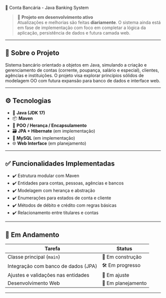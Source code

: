  💼 Conta Bancária - Java Banking System

> 🚧 **Projeto em desenvolvimento ativo**  
> Atualizações e melhorias são feitas **diariamente**. O sistema ainda está em fase de implementação com foco em completar a lógica da aplicação, persistência de dados e futura camada web.

---

## 🧠 Sobre o Projeto

Sistema bancário orientado a objetos em Java, simulando a criação e gerenciamento de contas (corrente, poupança, salário e especial), clientes, agências e instituições. O projeto visa explorar princípios sólidos de modelagem OO com futura expansão para banco de dados e interface web.

---

## ⚙️ Tecnologias

- 🧪 **Java (JDK 17)**
- 📦 **Maven**
- 🔄 **POO / Herança / Encapsulamento**
- 🗃️ **JPA + Hibernate** (em implementação)
- 🐬 **MySQL** (em implementação)
- 🌐 **Web Interface** (em planejamento)

---

## ✅ Funcionalidades Implementadas

- ✔️ Estrutura modular com Maven
- ✔️ Entidades para contas, pessoas, agências e bancos
- ✔️ Modelagem com herança e abstração
- ✔️ Enumerações para estados de conta e cliente
- ✔️ Métodos de débito e crédito com regras básicas
- ✔️ Relacionamento entre titulares e contas

---

## 🚧 Em Andamento

| Tarefa                              | Status     |
|------------------------------------|------------|
| Classe principal (`main`)          | 🔧 Em construção |
| Integração com banco de dados (JPA)| 🛠️ Em progresso |
| Ajustes e validações nas entidades | 🧪 Em ajuste |
| Desenvolvimento Web                | 🔮 Em planejamento |

---

